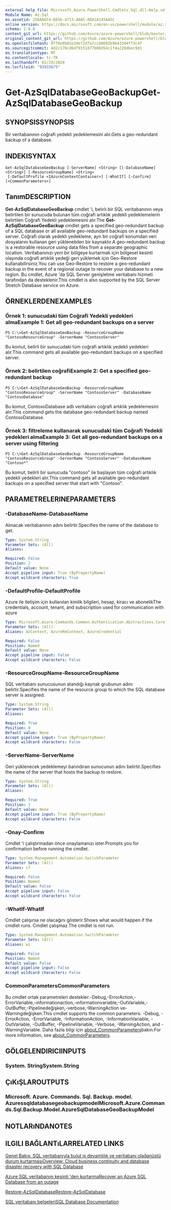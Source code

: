 ```yaml
---
external help file: Microsoft.Azure.PowerShell.Cmdlets.Sql.dll-Help.xml
Module Name: Az.Sql
ms.assetid: 256AA6F4-D856-4713-A0AC-0DA1A145AA5C
online version: https://docs.microsoft.com/en-us/powershell/module/az.sql/get-azsqldatabasegeobackup
schema: 2.0.0
content_git_url: https://github.com/Azure/azure-powershell/blob/master/src/Sql/Sql/help/Get-AzSqlDatabaseGeoBackup.md
original_content_git_url: https://github.com/Azure/azure-powershell/blob/master/src/Sql/Sql/help/Get-AzSqlDatabaseGeoBackup.md
ms.openlocfilehash: 07f6e9b01e3def2dfe7cc88602b9643344ff3c4f
ms.sourcegitcommit: 4d2c178cd6df9151877b08d54c1f4a228dbec9d1
ms.translationtype: MT
ms.contentlocale: tr-TR
ms.lasthandoff: 01/29/2020
ms.locfileid: "93933675"
---
```

# <span data-ttu-id="db9b0-101">Get-AzSqlDatabaseGeoBackup</span><span class="sxs-lookup"><span data-stu-id="db9b0-101">Get-AzSqlDatabaseGeoBackup</span></span>

## <span data-ttu-id="db9b0-102">SYNOPSIS</span><span class="sxs-lookup"><span data-stu-id="db9b0-102">SYNOPSIS</span></span>
<span data-ttu-id="db9b0-103">Bir veritabanının coğrafi yedekli yedeklemesini alır.</span><span class="sxs-lookup"><span data-stu-id="db9b0-103">Gets a geo-redundant backup of a database.</span></span>

## <span data-ttu-id="db9b0-104">INDEKI</span><span class="sxs-lookup"><span data-stu-id="db9b0-104">SYNTAX</span></span>

```
Get-AzSqlDatabaseGeoBackup [-ServerName] <String> [[-DatabaseName] <String>] [-ResourceGroupName] <String>
 [-DefaultProfile <IAzureContextContainer>] [-WhatIf] [-Confirm] [<CommonParameters>]
```

## <span data-ttu-id="db9b0-105">Tanım</span><span class="sxs-lookup"><span data-stu-id="db9b0-105">DESCRIPTION</span></span>
<span data-ttu-id="db9b0-106">**Get-AzSqlDatabaseGeoBackup** cmdlet 'i, belırlı bir SQL veritabanının veya belirtilen bir sunucuda bulunan tüm coğrafi artıklık yedekli yedeklemelerin belirtilen Coğrafi Yedekli yedeklemesini alır.</span><span class="sxs-lookup"><span data-stu-id="db9b0-106">The **Get-AzSqlDatabaseGeoBackup** cmdlet gets a specified geo-redundant backup of a SQL database or all available geo-redundant backups on a specified server.</span></span>
<span data-ttu-id="db9b0-107">Coğrafi olarak yedekli yedekleme, ayrı bir coğrafi konumdan veri dosyalarını kullanan geri yüklenebilen bir kaynaktır.</span><span class="sxs-lookup"><span data-stu-id="db9b0-107">A geo-redundant backup is a restorable resource using data files from a separate geographic location.</span></span>
<span data-ttu-id="db9b0-108">Veritabanınızı yeni bir bölgeye kurtarmak için bölgesel kesinti olayında coğrafi artıklık yedeği geri yüklemek için Geo-Restore kullanabilirsiniz.</span><span class="sxs-lookup"><span data-stu-id="db9b0-108">You can use Geo-Restore to restore a geo-redundant backup in the event of a regional outage to recover your database to a new region.</span></span>
<span data-ttu-id="db9b0-109">Bu cmdlet, Azure 'da SQL Server genişletme veritabanı hizmeti tarafından da desteklenir.</span><span class="sxs-lookup"><span data-stu-id="db9b0-109">This cmdlet is also supported by the SQL Server Stretch Database service on Azure.</span></span>

## <span data-ttu-id="db9b0-110">ÖRNEKLERDEN</span><span class="sxs-lookup"><span data-stu-id="db9b0-110">EXAMPLES</span></span>

### <span data-ttu-id="db9b0-111">Örnek 1: sunucudaki tüm Coğrafi Yedekli yedekleri alma</span><span class="sxs-lookup"><span data-stu-id="db9b0-111">Example 1: Get all geo-redundant backups on a server</span></span>
```
PS C:\>Get-AzSqlDatabaseGeoBackup -ResourceGroupName "ContosoResourceGroup" -ServerName "ContosoServer"
```

<span data-ttu-id="db9b0-112">Bu komut, belirli bir sunucudaki tüm coğrafi artıklık yedekli yedekleri alır.</span><span class="sxs-lookup"><span data-stu-id="db9b0-112">This command gets all available geo-redundant backups on a specified server.</span></span>

### <span data-ttu-id="db9b0-113">Örnek 2: belirtilen coğrafi</span><span class="sxs-lookup"><span data-stu-id="db9b0-113">Example 2: Get a specified geo-redundant backup</span></span>
```
PS C:\>Get-AzSqlDatabaseGeoBackup -ResourceGroupName "ContosoResourceGroup" -ServerName "ContosoServer" -DatabaseName "ContosoDatabase"
```

<span data-ttu-id="db9b0-114">Bu komut, ContosoDatabase adlı veritabanı coğrafi artıklık yedeklemesini alır.</span><span class="sxs-lookup"><span data-stu-id="db9b0-114">This command gets the database geo-redundant backup named ContosoDatabase.</span></span>

### <span data-ttu-id="db9b0-115">Örnek 3: filtreleme kullanarak sunucudaki tüm Coğrafi Yedekli yedekleri alma</span><span class="sxs-lookup"><span data-stu-id="db9b0-115">Example 3: Get all geo-redundant backups on a server using filtering</span></span>
```
PS C:\>Get-AzSqlDatabaseGeoBackup -ResourceGroupName "ContosoResourceGroup" -ServerName "ContosoServer" -DatabaseName "Contoso*"
```

<span data-ttu-id="db9b0-116">Bu komut, belirli bir sunucuda "contoso" ile başlayan tüm coğrafi artıklık yedekli yedekleri alır.</span><span class="sxs-lookup"><span data-stu-id="db9b0-116">This command gets all available geo-redundant backups on a specified server that start with "Contoso".</span></span>

## <span data-ttu-id="db9b0-117">PARAMETRELERINE</span><span class="sxs-lookup"><span data-stu-id="db9b0-117">PARAMETERS</span></span>

### <span data-ttu-id="db9b0-118">-DatabaseName</span><span class="sxs-lookup"><span data-stu-id="db9b0-118">-DatabaseName</span></span>
<span data-ttu-id="db9b0-119">Alınacak veritabanının adını belirtir.</span><span class="sxs-lookup"><span data-stu-id="db9b0-119">Specifies the name of the database to get.</span></span>

```yaml
Type: System.String
Parameter Sets: (All)
Aliases:

Required: False
Position: 2
Default value: None
Accept pipeline input: True (ByPropertyName)
Accept wildcard characters: True
```

### <span data-ttu-id="db9b0-120">-DefaultProfile</span><span class="sxs-lookup"><span data-stu-id="db9b0-120">-DefaultProfile</span></span>
<span data-ttu-id="db9b0-121">Azure ile iletişim için kullanılan kimlik bilgileri, hesap, kiracı ve abonelik</span><span class="sxs-lookup"><span data-stu-id="db9b0-121">The credentials, account, tenant, and subscription used for communication with azure</span></span>

```yaml
Type: Microsoft.Azure.Commands.Common.Authentication.Abstractions.Core.IAzureContextContainer
Parameter Sets: (All)
Aliases: AzContext, AzureRmContext, AzureCredential

Required: False
Position: Named
Default value: None
Accept pipeline input: False
Accept wildcard characters: False
```

### <span data-ttu-id="db9b0-122">-ResourceGroupName</span><span class="sxs-lookup"><span data-stu-id="db9b0-122">-ResourceGroupName</span></span>
<span data-ttu-id="db9b0-123">SQL veritabanı sunucusunun atandığı kaynak grubunun adını belirtir.</span><span class="sxs-lookup"><span data-stu-id="db9b0-123">Specifies the name of the resource group to which the SQL database server is assigned.</span></span>

```yaml
Type: System.String
Parameter Sets: (All)
Aliases:

Required: True
Position: 0
Default value: None
Accept pipeline input: True (ByPropertyName)
Accept wildcard characters: False
```

### <span data-ttu-id="db9b0-124">-ServerName</span><span class="sxs-lookup"><span data-stu-id="db9b0-124">-ServerName</span></span>
<span data-ttu-id="db9b0-125">Geri yüklenecek yedeklemeyi barındıran sunucunun adını belirtir.</span><span class="sxs-lookup"><span data-stu-id="db9b0-125">Specifies the name of the server that hosts the backup to restore.</span></span>

```yaml
Type: System.String
Parameter Sets: (All)
Aliases:

Required: True
Position: 1
Default value: None
Accept pipeline input: True (ByPropertyName)
Accept wildcard characters: False
```

### <span data-ttu-id="db9b0-126">-Onay</span><span class="sxs-lookup"><span data-stu-id="db9b0-126">-Confirm</span></span>
<span data-ttu-id="db9b0-127">Cmdlet 'i çalıştırmadan önce onaylamanızı ister.</span><span class="sxs-lookup"><span data-stu-id="db9b0-127">Prompts you for confirmation before running the cmdlet.</span></span>

```yaml
Type: System.Management.Automation.SwitchParameter
Parameter Sets: (All)
Aliases: cf

Required: False
Position: Named
Default value: False
Accept pipeline input: False
Accept wildcard characters: False
```

### <span data-ttu-id="db9b0-128">-WhatIf</span><span class="sxs-lookup"><span data-stu-id="db9b0-128">-WhatIf</span></span>
<span data-ttu-id="db9b0-129">Cmdlet çalışırsa ne olacağını gösterir.</span><span class="sxs-lookup"><span data-stu-id="db9b0-129">Shows what would happen if the cmdlet runs.</span></span>
<span data-ttu-id="db9b0-130">Cmdlet çalışmaz.</span><span class="sxs-lookup"><span data-stu-id="db9b0-130">The cmdlet is not run.</span></span>

```yaml
Type: System.Management.Automation.SwitchParameter
Parameter Sets: (All)
Aliases: wi

Required: False
Position: Named
Default value: False
Accept pipeline input: False
Accept wildcard characters: False
```

### <span data-ttu-id="db9b0-131">CommonParameters</span><span class="sxs-lookup"><span data-stu-id="db9b0-131">CommonParameters</span></span>
<span data-ttu-id="db9b0-132">Bu cmdlet ortak parametreleri destekler:-Debug,-ErrorAction,-ErrorVariable,-ınformationaction,-ınformationvariable,-OutVariable,-OutBuffer,-Pipelinedeğişken,-verbose,-WarningAction ve-Warningdeğişken.</span><span class="sxs-lookup"><span data-stu-id="db9b0-132">This cmdlet supports the common parameters: -Debug, -ErrorAction, -ErrorVariable, -InformationAction, -InformationVariable, -OutVariable, -OutBuffer, -PipelineVariable, -Verbose, -WarningAction, and -WarningVariable.</span></span> <span data-ttu-id="db9b0-133">Daha fazla bilgi için [about_CommonParameters](https://go.microsoft.com/fwlink/?LinkID=113216)bakın.</span><span class="sxs-lookup"><span data-stu-id="db9b0-133">For more information, see [about_CommonParameters](https://go.microsoft.com/fwlink/?LinkID=113216).</span></span>

## <span data-ttu-id="db9b0-134">GÖLGELENDIRICI</span><span class="sxs-lookup"><span data-stu-id="db9b0-134">INPUTS</span></span>

### <span data-ttu-id="db9b0-135">System. String</span><span class="sxs-lookup"><span data-stu-id="db9b0-135">System.String</span></span>

## <span data-ttu-id="db9b0-136">ÇıKıŞLAR</span><span class="sxs-lookup"><span data-stu-id="db9b0-136">OUTPUTS</span></span>

### <span data-ttu-id="db9b0-137">Microsoft. Azure. Commands. Sql. Backup. model. Azuressqldatabasegeobackupmodel</span><span class="sxs-lookup"><span data-stu-id="db9b0-137">Microsoft.Azure.Commands.Sql.Backup.Model.AzureSqlDatabaseGeoBackupModel</span></span>

## <span data-ttu-id="db9b0-138">NOTLARıNDA</span><span class="sxs-lookup"><span data-stu-id="db9b0-138">NOTES</span></span>

## <span data-ttu-id="db9b0-139">ILGILI BAĞLANTıLAR</span><span class="sxs-lookup"><span data-stu-id="db9b0-139">RELATED LINKS</span></span>

[<span data-ttu-id="db9b0-140">Genel Bakış: SQL veritabanıyla bulut iş devamlılık ve veritabanı olağanüstü durum kurtarması</span><span class="sxs-lookup"><span data-stu-id="db9b0-140">Overview: Cloud business continuity and database disaster recovery with SQL Database</span></span>](https://go.microsoft.com/fwlink/?LinkId=746881)

[<span data-ttu-id="db9b0-141">Azure SQL veritabanını kesinti 'den kurtarma</span><span class="sxs-lookup"><span data-stu-id="db9b0-141">Recover an Azure SQL Database from an outage</span></span>](https://go.microsoft.com/fwlink/?LinkId=746882)

[<span data-ttu-id="db9b0-142">Restore-AzSqlDatabase</span><span class="sxs-lookup"><span data-stu-id="db9b0-142">Restore-AzSqlDatabase</span></span>](./Restore-AzSqlDatabase.md)

[<span data-ttu-id="db9b0-143">SQL veritabanı belgeleri</span><span class="sxs-lookup"><span data-stu-id="db9b0-143">SQL Database Documentation</span></span>](https://docs.microsoft.com/azure/sql-database/)
